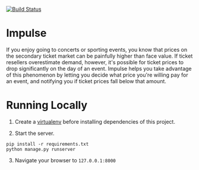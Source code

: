 [![Build Status](https://travis-ci.org/akurihara/impulse.svg?branch=master)](https://travis-ci.org/akurihara/impulse)

Impulse
=======

If you enjoy going to concerts or sporting events, you know that prices on the secondary ticket market can be painfully higher than face value. If ticket resellers overestimate demand, however, it's possible for ticket prices to drop significantly on the day of an event. Impulse helps you take advantage of this phenomenon by letting you decide what price you're willing pay for an event, and notifying you if ticket prices fall below that amount.

Running Locally
===============

1. Create a [virtualenv](http://docs.python-guide.org/en/latest/dev/virtualenvs/) before installing dependencies of this project.

2. Start the server.

```
pip install -r requirements.txt
python manage.py runserver
```

3. Navigate your browser to `127.0.0.1:8000`
